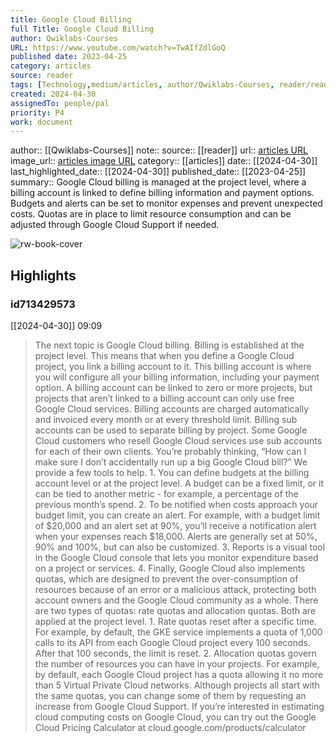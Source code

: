 ```yaml
---
title: Google Cloud Billing
full Title: Google Cloud Billing
author: Qwiklabs-Courses
URL: https://www.youtube.com/watch?v=TwAIfZdlGoQ
published date: 2023-04-25
category: articles
source: reader
tags: [Technology,medium/articles, author/Qwiklabs-Courses, reader/reader, date/2024-04-30, area/reader]
created: 2024-04-30
assignedTo: people/pal
priority: P4
work: document
---
```

author:: [[Qwiklabs-Courses]]
note:: 
source:: [[reader]]
url:: [articles URL](https://www.youtube.com/watch?v=TwAIfZdlGoQ)
image_url:: [articles image URL](https://i.ytimg.com/vi/TwAIfZdlGoQ/maxresdefault.jpg?sqp=-oaymwEmCIAKENAF8quKqQMa8AEB-AH-CYAC0AWKAgwIABABGDcgZSg_MA8=&rs=AOn4CLC2Pbvjh6hJlSklj9nMtwMmGZiibw)
category:: [[articles]]
date:: [[2024-04-30]]
last_highlighted_date:: [[2024-04-30]]
published_date:: [[2023-04-25]]
summary:: Google Cloud billing is managed at the project level, where a billing account is linked to define billing information and payment options. Budgets and alerts can be set to monitor expenses and prevent unexpected costs. Quotas are in place to limit resource consumption and can be adjusted through Google Cloud Support if needed.


![rw-book-cover](https://i.ytimg.com/vi/TwAIfZdlGoQ/maxresdefault.jpg?sqp=-oaymwEmCIAKENAF8quKqQMa8AEB-AH-CYAC0AWKAgwIABABGDcgZSg_MA8=&rs=AOn4CLC2Pbvjh6hJlSklj9nMtwMmGZiibw)

## Highlights
### id713429573
[[2024-04-30]] 09:09
> The next topic is Google Cloud billing. Billing is established at the project level. This means that when you define a Google Cloud project, you link a billing account to it. This billing account is where you will configure all your billing information, including your payment option. A billing account can be linked to zero or more projects, but projects that aren’t linked to a billing account can only use free Google Cloud services. Billing accounts are charged automatically and invoiced every month or at every threshold
> limit. Billing sub accounts can be used to separate billing by project. Some Google Cloud customers who resell Google Cloud services use sub accounts for each of their own clients. You’re probably thinking, “How can I make sure I don’t accidentally run up a big Google Cloud bill?” We provide a few tools to help. 1. You can define budgets at the billing account level or at the project level. A budget can be a fixed limit, or it can be tied to another metric - for example, a percentage
> of the previous month’s spend. 2. To be notified when costs approach your budget limit, you can create an alert. For example, with a budget limit of $20,000 and an alert set at 90%, you’ll receive a notification alert when your expenses reach $18,000. Alerts are generally set at 50%, 90% and 100%, but can also be customized. 3.
> Reports is a visual tool in the Google Cloud console that lets you monitor expenditure based on a project or services. 4. Finally, Google Cloud also implements quotas, which are designed to prevent the over-consumption of resources because of an error or a malicious attack, protecting both account owners and the Google Cloud community as a whole. There are two types of quotas: rate quotas and allocation quotas. Both are applied at the project level. 1. Rate quotas reset after a specific time.
> For example, by default, the GKE service implements a quota of 1,000 calls to its API from each Google Cloud project every 100 seconds. After that 100 seconds, the limit is reset. 2. Allocation quotas govern the number of resources you can have in your projects. For example, by default, each Google Cloud project has a quota allowing it no more than 5 Virtual Private Cloud networks. Although projects all start with the same quotas, you can change some of them by requesting
> an increase from Google Cloud Support. If you’re interested in estimating cloud computing costs on Google Cloud, you can try out the Google Cloud Pricing Calculator at cloud.google.com/products/calculator


